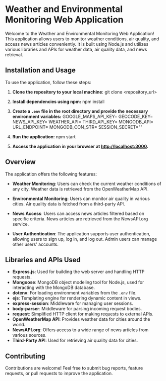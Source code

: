 # Weather and Environmental Monitoring Web Application

Welcome to the Weather and Environmental Monitoring Web Application! This application allows users to monitor weather conditions, air quality, and access news articles conveniently. It is built using Node.js and utilizes various libraries and APIs for weather data, air quality data, and news retrieval.

## Installation and Usage

To use the application, follow these steps:

1. **Clone the repository to your local machine:**
git clone <repository_url>

2. **Install dependencies using npm:**
npm install

3. **Create a `.env` file in the root directory and provide the necessary environment variables:**
GOOGLE_MAPS_API_KEY=
GEOCODE_KEY=
NEWS_API_KEY=
WEATHER_API=
THIRD_API_KEY=
MONGODB_API=
URL_ENDPOINT=
MONGODB_CON_STR=
SESSION_SECRET=""

4. **Run the application:**
npm start

5. **Access the application in your browser at [http://localhost:3000](http://localhost:3000).**

## Overview

The application offers the following features:

- **Weather Monitoring**: Users can check the current weather conditions of any city. Weather data is retrieved from the OpenWeatherMap API.

- **Environmental Monitoring**: Users can monitor air quality in various cities. Air quality data is fetched from a third-party API.

- **News Access**: Users can access news articles filtered based on specific criteria. News articles are retrieved from the NewsAPI.org service.

- **User Authentication**: The application supports user authentication, allowing users to sign up, log in, and log out. Admin users can manage other users' accounts.

## Libraries and APIs Used

- **Express.js**: Used for building the web server and handling HTTP requests.
- **Mongoose**: MongoDB object modeling tool for Node.js, used for interacting with the MongoDB database.
- **dotenv**: For loading environment variables from the `.env` file.
- **ejs**: Templating engine for rendering dynamic content in views.
- **express-session**: Middleware for managing user sessions.
- **body-parser**: Middleware for parsing incoming request bodies.
- **request**: Simplified HTTP client for making requests to external APIs.
- **OpenWeatherMap API**: Provides weather data for cities around the world.
- **NewsAPI.org**: Offers access to a wide range of news articles from various sources.
- **Third-Party API**: Used for retrieving air quality data for cities.

## Contributing

Contributions are welcome! Feel free to submit bug reports, feature requests, or pull requests to improve the application.
